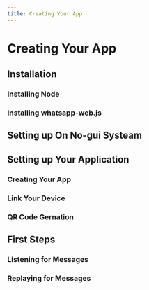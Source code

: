 ```yaml
---
title: Creating Your App
---
```


# Creating Your App

## Installation

### Installing Node

### Installing whatsapp-web.js

## Setting up On No-gui Systeam

## Setting up Your Application

### Creating Your App

### Link Your Device

### QR Code Gernation

## First Steps

### Listening for Messages

### Replaying for Messages